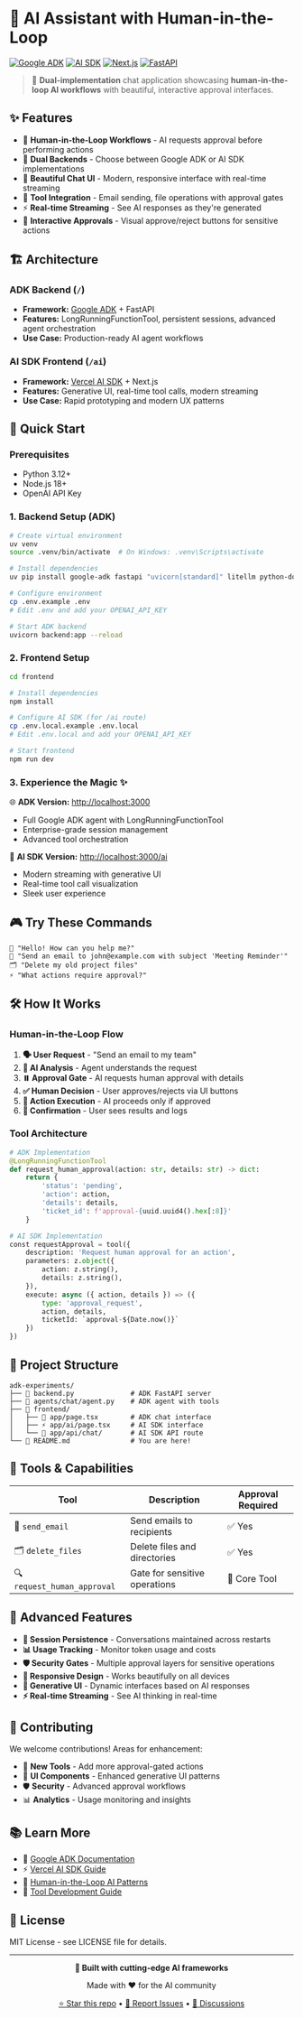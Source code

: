 # 🤖 AI Assistant with Human-in-the-Loop

[![Google ADK](https://img.shields.io/badge/Google-ADK-4285F4?style=for-the-badge&logo=google)](https://google.github.io/adk-docs/)
[![AI SDK](https://img.shields.io/badge/Vercel-AI_SDK-000000?style=for-the-badge&logo=vercel)](https://sdk.vercel.ai/)
[![Next.js](https://img.shields.io/badge/Next.js-15-black?style=for-the-badge&logo=next.js)](https://nextjs.org/)
[![FastAPI](https://img.shields.io/badge/FastAPI-0.104-009688?style=for-the-badge&logo=fastapi)](https://fastapi.tiangolo.com/)

> 🚀 **Dual-implementation** chat application showcasing **human-in-the-loop AI workflows** with beautiful, interactive approval interfaces.

## ✨ Features

- 🎯 **Human-in-the-Loop Workflows** - AI requests approval before performing actions
- 🤖 **Dual Backends** - Choose between Google ADK or AI SDK implementations  
- 💬 **Beautiful Chat UI** - Modern, responsive interface with real-time streaming
- 🔧 **Tool Integration** - Email sending, file operations with approval gates
- ⚡ **Real-time Streaming** - See AI responses as they're generated
- 🎨 **Interactive Approvals** - Visual approve/reject buttons for sensitive actions

## 🏗️ Architecture

### **ADK Backend** (`/`)
- **Framework:** [Google ADK](https://google.github.io/adk-docs/) + FastAPI
- **Features:** LongRunningFunctionTool, persistent sessions, advanced agent orchestration
- **Use Case:** Production-ready AI agent workflows

### **AI SDK Frontend** (`/ai`)  
- **Framework:** [Vercel AI SDK](https://sdk.vercel.ai/) + Next.js
- **Features:** Generative UI, real-time tool calls, modern streaming
- **Use Case:** Rapid prototyping and modern UX patterns

## 🚀 Quick Start

### Prerequisites
- Python 3.12+
- Node.js 18+
- OpenAI API Key

### 1. Backend Setup (ADK)

```bash
# Create virtual environment
uv venv
source .venv/bin/activate  # On Windows: .venv\Scripts\activate

# Install dependencies
uv pip install google-adk fastapi "uvicorn[standard]" litellm python-dotenv

# Configure environment
cp .env.example .env
# Edit .env and add your OPENAI_API_KEY

# Start ADK backend
uvicorn backend:app --reload
```

### 2. Frontend Setup

```bash
cd frontend

# Install dependencies  
npm install

# Configure AI SDK (for /ai route)
cp .env.local.example .env.local
# Edit .env.local and add your OPENAI_API_KEY

# Start frontend
npm run dev
```

### 3. Experience the Magic ✨

🌐 **ADK Version:** [http://localhost:3000](http://localhost:3000)
- Full Google ADK agent with LongRunningFunctionTool
- Enterprise-grade session management
- Advanced tool orchestration

🌟 **AI SDK Version:** [http://localhost:3000/ai](http://localhost:3000/ai)  
- Modern streaming with generative UI
- Real-time tool call visualization
- Sleek user experience

## 🎮 Try These Commands

```
💬 "Hello! How can you help me?"
📧 "Send an email to john@example.com with subject 'Meeting Reminder'"
🗂️ "Delete my old project files"
⚡ "What actions require approval?"
```

## 🛠️ How It Works

### Human-in-the-Loop Flow

1. **🗣️ User Request** - "Send an email to my team"
2. **🤖 AI Analysis** - Agent understands the request
3. **⏸️ Approval Gate** - AI requests human approval with details
4. **✅ Human Decision** - User approves/rejects via UI buttons  
5. **🚀 Action Execution** - AI proceeds only if approved
6. **📝 Confirmation** - User sees results and logs

### Tool Architecture

```python
# ADK Implementation
@LongRunningFunctionTool
def request_human_approval(action: str, details: str) -> dict:
    return {
        'status': 'pending',
        'action': action,
        'details': details,
        'ticket_id': f'approval-{uuid.uuid4().hex[:8]}'
    }

# AI SDK Implementation  
const requestApproval = tool({
    description: 'Request human approval for an action',
    parameters: z.object({
        action: z.string(),
        details: z.string(),
    }),
    execute: async ({ action, details }) => ({
        type: 'approval_request',
        action, details,
        ticketId: `approval-${Date.now()}`
    })
})
```

## 📂 Project Structure

```
adk-experiments/
├── 🐍 backend.py              # ADK FastAPI server
├── 🤖 agents/chat/agent.py    # ADK agent with tools
├── 📁 frontend/
│   ├── 🎨 app/page.tsx        # ADK chat interface  
│   ├── ⚡ app/ai/page.tsx     # AI SDK interface
│   └── 🔌 app/api/chat/       # AI SDK API route
└── 📖 README.md               # You are here!
```

## 🔧 Tools & Capabilities

| Tool | Description | Approval Required |
|------|-------------|-------------------|
| 📧 `send_email` | Send emails to recipients | ✅ Yes |
| 🗂️ `delete_files` | Delete files and directories | ✅ Yes |
| 🔍 `request_human_approval` | Gate for sensitive operations | 🎯 Core Tool |

## 🎯 Advanced Features

- **🔄 Session Persistence** - Conversations maintained across restarts
- **📊 Usage Tracking** - Monitor token usage and costs
- **🛡️ Security Gates** - Multiple approval layers for sensitive operations
- **📱 Responsive Design** - Works beautifully on all devices
- **🎨 Generative UI** - Dynamic interfaces based on AI responses
- **⚡ Real-time Streaming** - See AI thinking in real-time

## 🤝 Contributing

We welcome contributions! Areas for enhancement:

- 🔌 **New Tools** - Add more approval-gated actions
- 🎨 **UI Components** - Enhanced generative UI patterns  
- 🛡️ **Security** - Advanced approval workflows
- 📊 **Analytics** - Usage monitoring and insights

## 📚 Learn More

- 📖 [Google ADK Documentation](https://google.github.io/adk-docs/)
- ⚡ [Vercel AI SDK Guide](https://sdk.vercel.ai/docs)
- 🎯 [Human-in-the-Loop AI Patterns](https://example.com)
- 🔧 [Tool Development Guide](https://example.com)

## 📄 License

MIT License - see LICENSE file for details.

---

<div align="center">

**🚀 Built with cutting-edge AI frameworks**

Made with ❤️ for the AI community

[⭐ Star this repo](https://github.com/user/adk-experiments) • [🐛 Report Issues](https://github.com/user/adk-experiments/issues) • [💬 Discussions](https://github.com/user/adk-experiments/discussions)

</div>
